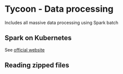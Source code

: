 # Tycoon - Data processing

Includes all massive data processing using Spark batch
## Spark on Kubernetes

See [official website](https://spark.apache.org/docs/latest/running-on-kubernetes.html)

## Reading zipped files
